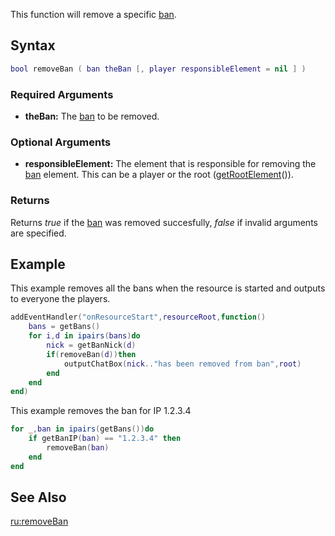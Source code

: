 This function will remove a specific [ban](/docs/ban.md "wikilink").

Syntax
------

``` lua
bool removeBan ( ban theBan [, player responsibleElement = nil ] )
```

### Required Arguments

-   **theBan:** The [ban](/docs/ban.md "wikilink") to be removed.

### Optional Arguments

-   **responsibleElement:** The element that is responsible for removing the [ban](/docs/ban.md "wikilink") element. This can be a player or the root ([getRootElement](/getRootElement.md "wikilink")()).

### Returns

Returns *true* if the [ban](/docs/ban.md "wikilink") was removed succesfully, *false* if invalid arguments are specified.

Example
-------

This example removes all the bans when the resource is started and outputs to everyone the players.

``` lua
addEventHandler("onResourceStart",resourceRoot,function()
    bans = getBans()
    for i,d in ipairs(bans)do
        nick = getBanNick(d)
        if(removeBan(d))then
            outputChatBox(nick.."has been removed from ban",root)
        end
    end
end)
```

This example removes the ban for IP 1.2.3.4

``` lua
for _,ban in ipairs(getBans())do
    if getBanIP(ban) == "1.2.3.4" then
        removeBan(ban)
    end
end
```

See Also
--------

[ru:removeBan](/docs/ru:removeban.md "wikilink")
